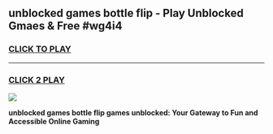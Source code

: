 
## unblocked games bottle flip - Play Unblocked Gmaes & Free #wg4i4
<h3>
<a href="https://news.freeplayer.one?title=unblocked_games_bottle_flip&ref=24F">CLICK TO PLAY</a></h3>
<hr>

<h3>
<a href="https://news.freeplayer.one?title=unblocked_games_bottle_flip&ref=24F">CLICK 2 PLAY</a>
  
</h3>

<a href="https://news.freeplayer.one?title=unblocked_games_bottle_flip&ref=24F/"><img src="https://clearcache.store/games.png"></a>


**unblocked games bottle flip games unblocked: Your Gateway to Fun and Accessible Online Gaming**
